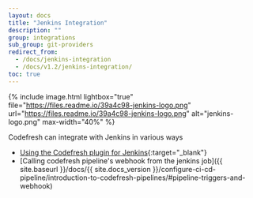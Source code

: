 ```yaml
---
layout: docs
title: "Jenkins Integration"
description: ""
group: integrations
sub_group: git-providers
redirect_from:
  - /docs/jenkins-integration
  - /docs/v1.2/jenkins-integration/
toc: true
---
```


{% include image.html 
lightbox="true" 
file="https://files.readme.io/39a4c98-jenkins-logo.png" 
url="https://files.readme.io/39a4c98-jenkins-logo.png" 
alt="jenkins-logo.png" 
max-width="40%" 
%}

Codefresh can integrate with Jenkins in various ways
- [Using the Codefresh plugin for Jenkins](https://wiki.jenkins.io/display/JENKINS/Codefresh+Plugin){:target="_blank"}
- [Calling codefresh pipeline's webhook from the jenkins job]({{ site.baseurl }}/docs/{{ site.docs_version }}/configure-ci-cd-pipeline/introduction-to-codefresh-pipelines/#pipeline-triggers-and-webhook)
